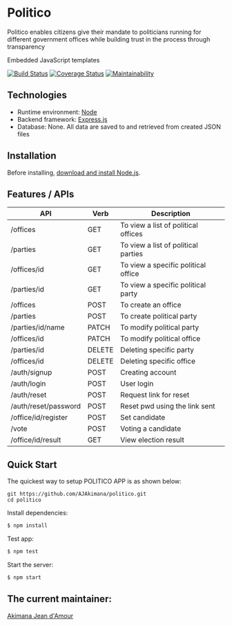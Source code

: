 # Politico
Politico enables citizens give their mandate to politicians running for different government offices while building trust in the process through transparency

Embedded JavaScript templates

[![Build Status](https://travis-ci.org/AJAkimana/politico.svg?branch=develop)](https://travis-ci.org/AJAkimana/politico) [![Coverage Status](https://coveralls.io/repos/github/AJAkimana/politico/badge.svg?branch=develop)](https://coveralls.io/github/AJAkimana/politico?branch=develop)  [![Maintainability](https://api.codeclimate.com/v1/badges/03a8b99c0e216d5f4ed9/maintainability)](https://codeclimate.com/github/AJAkimana/politico/maintainability)

## Technologies

  * Runtime environment: [Node](https://nodejs.org/)
  * Backend framework: [Express.js](https://expressjs.com/)
  * Database: None. All data are saved to and retrieved from created JSON files

## Installation

Before installing, [download and install Node.js](https://nodejs.org/en/download/).

## Features / APIs


| API | Verb | Description |
| ------ | ------ | ------ |
| /offices | GET |  To view a list of political offices |
| /parties | GET |  To view a list of political parties |
| /offices/id | GET | To view a specific political office |
| /parties/id | GET | To view a specific political party |
| /offices | POST | To create an office |
| /parties | POST | To create political party |
| /parties/id/name | PATCH | To modify political party |
| /offices/id | PATCH | To modify political office |
| /parties/id | DELETE | Deleting specific party |
| /offices/id | DELETE | Deleting specific office |
| /auth/signup | POST | Creating account |
| /auth/login | POST | User login |
| /auth/reset | POST | Request link for reset |
| /auth/reset/password | POST | Reset pwd using the link sent |
| /office/id/register | POST | Set candidate |
| /vote | POST | Voting a candidate |
| /office/id/result | GET | View election result |


## Quick Start

  The quickest way to setup POLITICO APP is as shown below:

```
git https://github.com/AJAkimana/politico.git
cd politico
```

  Install dependencies:

```bash
$ npm install
```

  Test app:

```bash
$ npm test
```

  Start the server:

```bash
$ npm start
```

## The current maintainer:

[Akimana Jean d'Amour](https://github.com/AJAkimana)